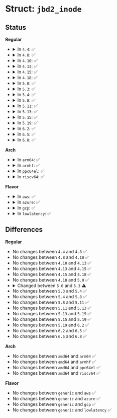 # Struct: <code>jbd2_inode</code>

## Status
<b>Regular</b>
<ul>
<li>
<details>
<summary>In <code>4.4</code>: ✅</summary>

```c
struct jbd2_inode {
    transaction_t *i_transaction;
    transaction_t *i_next_transaction;
    struct list_head i_list;
    struct inode *i_vfs_inode;
    long unsigned int i_flags;
};
```
</details>
</li>
<li>
<details>
<summary>In <code>4.8</code>: ✅</summary>

```c
struct jbd2_inode {
    transaction_t *i_transaction;
    transaction_t *i_next_transaction;
    struct list_head i_list;
    struct inode *i_vfs_inode;
    long unsigned int i_flags;
};
```
</details>
</li>
<li>
<details>
<summary>In <code>4.10</code>: ✅</summary>

```c
struct jbd2_inode {
    transaction_t *i_transaction;
    transaction_t *i_next_transaction;
    struct list_head i_list;
    struct inode *i_vfs_inode;
    long unsigned int i_flags;
};
```
</details>
</li>
<li>
<details>
<summary>In <code>4.13</code>: ✅</summary>

```c
struct jbd2_inode {
    transaction_t *i_transaction;
    transaction_t *i_next_transaction;
    struct list_head i_list;
    struct inode *i_vfs_inode;
    long unsigned int i_flags;
};
```
</details>
</li>
<li>
<details>
<summary>In <code>4.15</code>: ✅</summary>

```c
struct jbd2_inode {
    transaction_t *i_transaction;
    transaction_t *i_next_transaction;
    struct list_head i_list;
    struct inode *i_vfs_inode;
    long unsigned int i_flags;
};
```
</details>
</li>
<li>
<details>
<summary>In <code>4.18</code>: ✅</summary>

```c
struct jbd2_inode {
    transaction_t *i_transaction;
    transaction_t *i_next_transaction;
    struct list_head i_list;
    struct inode *i_vfs_inode;
    long unsigned int i_flags;
};
```
</details>
</li>
<li>
<details>
<summary>In <code>5.0</code>: ✅</summary>

```c
struct jbd2_inode {
    transaction_t *i_transaction;
    transaction_t *i_next_transaction;
    struct list_head i_list;
    struct inode *i_vfs_inode;
    long unsigned int i_flags;
};
```
</details>
</li>
<li>
<details>
<summary>In <code>5.3</code>: ✅</summary>

```c
struct jbd2_inode {
    transaction_t *i_transaction;
    transaction_t *i_next_transaction;
    struct list_head i_list;
    struct inode *i_vfs_inode;
    long unsigned int i_flags;
    loff_t i_dirty_start;
    loff_t i_dirty_end;
};
```
</details>
</li>
<li>
<details>
<summary>In <code>5.4</code>: ✅</summary>

```c
struct jbd2_inode {
    transaction_t *i_transaction;
    transaction_t *i_next_transaction;
    struct list_head i_list;
    struct inode *i_vfs_inode;
    long unsigned int i_flags;
    loff_t i_dirty_start;
    loff_t i_dirty_end;
};
```
</details>
</li>
<li>
<details>
<summary>In <code>5.8</code>: ✅</summary>

```c
struct jbd2_inode {
    transaction_t *i_transaction;
    transaction_t *i_next_transaction;
    struct list_head i_list;
    struct inode *i_vfs_inode;
    long unsigned int i_flags;
    loff_t i_dirty_start;
    loff_t i_dirty_end;
};
```
</details>
</li>
<li>
<details>
<summary>In <code>5.11</code>: ✅</summary>

```c
struct jbd2_inode {
    transaction_t *i_transaction;
    transaction_t *i_next_transaction;
    struct list_head i_list;
    struct inode *i_vfs_inode;
    long unsigned int i_flags;
    loff_t i_dirty_start;
    loff_t i_dirty_end;
};
```
</details>
</li>
<li>
<details>
<summary>In <code>5.13</code>: ✅</summary>

```c
struct jbd2_inode {
    transaction_t *i_transaction;
    transaction_t *i_next_transaction;
    struct list_head i_list;
    struct inode *i_vfs_inode;
    long unsigned int i_flags;
    loff_t i_dirty_start;
    loff_t i_dirty_end;
};
```
</details>
</li>
<li>
<details>
<summary>In <code>5.15</code>: ✅</summary>

```c
struct jbd2_inode {
    transaction_t *i_transaction;
    transaction_t *i_next_transaction;
    struct list_head i_list;
    struct inode *i_vfs_inode;
    long unsigned int i_flags;
    loff_t i_dirty_start;
    loff_t i_dirty_end;
};
```
</details>
</li>
<li>
<details>
<summary>In <code>5.19</code>: ✅</summary>

```c
struct jbd2_inode {
    transaction_t *i_transaction;
    transaction_t *i_next_transaction;
    struct list_head i_list;
    struct inode *i_vfs_inode;
    long unsigned int i_flags;
    loff_t i_dirty_start;
    loff_t i_dirty_end;
};
```
</details>
</li>
<li>
<details>
<summary>In <code>6.2</code>: ✅</summary>

```c
struct jbd2_inode {
    transaction_t *i_transaction;
    transaction_t *i_next_transaction;
    struct list_head i_list;
    struct inode *i_vfs_inode;
    long unsigned int i_flags;
    loff_t i_dirty_start;
    loff_t i_dirty_end;
};
```
</details>
</li>
<li>
<details>
<summary>In <code>6.5</code>: ✅</summary>

```c
struct jbd2_inode {
    transaction_t *i_transaction;
    transaction_t *i_next_transaction;
    struct list_head i_list;
    struct inode *i_vfs_inode;
    long unsigned int i_flags;
    loff_t i_dirty_start;
    loff_t i_dirty_end;
};
```
</details>
</li>
<li>
<details>
<summary>In <code>6.8</code>: ✅</summary>

```c
struct jbd2_inode {
    transaction_t *i_transaction;
    transaction_t *i_next_transaction;
    struct list_head i_list;
    struct inode *i_vfs_inode;
    long unsigned int i_flags;
    loff_t i_dirty_start;
    loff_t i_dirty_end;
};
```
</details>
</li>
</ul>
<b>Arch</b>
<ul>
<li>
<details>
<summary>In <code>arm64</code>: ✅</summary>

```c
struct jbd2_inode {
    transaction_t *i_transaction;
    transaction_t *i_next_transaction;
    struct list_head i_list;
    struct inode *i_vfs_inode;
    long unsigned int i_flags;
    loff_t i_dirty_start;
    loff_t i_dirty_end;
};
```
</details>
</li>
<li>
<details>
<summary>In <code>armhf</code>: ✅</summary>

```c
struct jbd2_inode {
    transaction_t *i_transaction;
    transaction_t *i_next_transaction;
    struct list_head i_list;
    struct inode *i_vfs_inode;
    long unsigned int i_flags;
    loff_t i_dirty_start;
    loff_t i_dirty_end;
};
```
</details>
</li>
<li>
<details>
<summary>In <code>ppc64el</code>: ✅</summary>

```c
struct jbd2_inode {
    transaction_t *i_transaction;
    transaction_t *i_next_transaction;
    struct list_head i_list;
    struct inode *i_vfs_inode;
    long unsigned int i_flags;
    loff_t i_dirty_start;
    loff_t i_dirty_end;
};
```
</details>
</li>
<li>
<details>
<summary>In <code>riscv64</code>: ✅</summary>

```c
struct jbd2_inode {
    transaction_t *i_transaction;
    transaction_t *i_next_transaction;
    struct list_head i_list;
    struct inode *i_vfs_inode;
    long unsigned int i_flags;
    loff_t i_dirty_start;
    loff_t i_dirty_end;
};
```
</details>
</li>
</ul>
<b>Flavor</b>
<ul>
<li>
<details>
<summary>In <code>aws</code>: ✅</summary>

```c
struct jbd2_inode {
    transaction_t *i_transaction;
    transaction_t *i_next_transaction;
    struct list_head i_list;
    struct inode *i_vfs_inode;
    long unsigned int i_flags;
    loff_t i_dirty_start;
    loff_t i_dirty_end;
};
```
</details>
</li>
<li>
<details>
<summary>In <code>azure</code>: ✅</summary>

```c
struct jbd2_inode {
    transaction_t *i_transaction;
    transaction_t *i_next_transaction;
    struct list_head i_list;
    struct inode *i_vfs_inode;
    long unsigned int i_flags;
    loff_t i_dirty_start;
    loff_t i_dirty_end;
};
```
</details>
</li>
<li>
<details>
<summary>In <code>gcp</code>: ✅</summary>

```c
struct jbd2_inode {
    transaction_t *i_transaction;
    transaction_t *i_next_transaction;
    struct list_head i_list;
    struct inode *i_vfs_inode;
    long unsigned int i_flags;
    loff_t i_dirty_start;
    loff_t i_dirty_end;
};
```
</details>
</li>
<li>
<details>
<summary>In <code>lowlatency</code>: ✅</summary>

```c
struct jbd2_inode {
    transaction_t *i_transaction;
    transaction_t *i_next_transaction;
    struct list_head i_list;
    struct inode *i_vfs_inode;
    long unsigned int i_flags;
    loff_t i_dirty_start;
    loff_t i_dirty_end;
};
```
</details>
</li>
</ul>

## Differences
<b>Regular</b>
<ul>
<li>
No changes between <code>4.4</code> and <code>4.8</code> ✅
</li>
<li>
No changes between <code>4.8</code> and <code>4.10</code> ✅
</li>
<li>
No changes between <code>4.10</code> and <code>4.13</code> ✅
</li>
<li>
No changes between <code>4.13</code> and <code>4.15</code> ✅
</li>
<li>
No changes between <code>4.15</code> and <code>4.18</code> ✅
</li>
<li>
No changes between <code>4.18</code> and <code>5.0</code> ✅
</li>
<li>
<details>
<summary>Changed between <code>5.0</code> and <code>5.3</code> ⚠️</summary>
<ul>
<li>
<b>Field added. </b>
<code>loff_t i_dirty_start</code>
</li>
<li>
<b>Field added. </b>
<code>loff_t i_dirty_end</code>
</li>
</ul>
</details>
</li>
<li>
No changes between <code>5.3</code> and <code>5.4</code> ✅
</li>
<li>
No changes between <code>5.4</code> and <code>5.8</code> ✅
</li>
<li>
No changes between <code>5.8</code> and <code>5.11</code> ✅
</li>
<li>
No changes between <code>5.11</code> and <code>5.13</code> ✅
</li>
<li>
No changes between <code>5.13</code> and <code>5.15</code> ✅
</li>
<li>
No changes between <code>5.15</code> and <code>5.19</code> ✅
</li>
<li>
No changes between <code>5.19</code> and <code>6.2</code> ✅
</li>
<li>
No changes between <code>6.2</code> and <code>6.5</code> ✅
</li>
<li>
No changes between <code>6.5</code> and <code>6.8</code> ✅
</li>
</ul>
<b>Arch</b>
<ul>
<li>
No changes between <code>amd64</code> and <code>arm64</code> ✅
</li>
<li>
No changes between <code>amd64</code> and <code>armhf</code> ✅
</li>
<li>
No changes between <code>amd64</code> and <code>ppc64el</code> ✅
</li>
<li>
No changes between <code>amd64</code> and <code>riscv64</code> ✅
</li>
</ul>
<b>Flavor</b>
<ul>
<li>
No changes between <code>generic</code> and <code>aws</code> ✅
</li>
<li>
No changes between <code>generic</code> and <code>azure</code> ✅
</li>
<li>
No changes between <code>generic</code> and <code>gcp</code> ✅
</li>
<li>
No changes between <code>generic</code> and <code>lowlatency</code> ✅
</li>
</ul>
